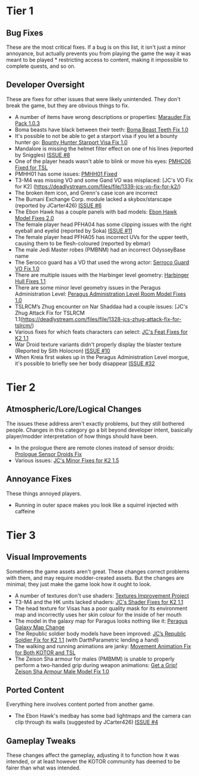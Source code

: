 # Tier 1

## Bug Fixes
These are the most critical fixes. If a bug is on this list, it isn't just a minor annoyance, but actually prevents you from playing the game the way it was meant to be played * restricting access to content, making it impossible to complete quests, and so on.


## Developer Oversight
These are fixes for other issues that were likely unintended. They don't break the game, but they are obvious things to fix.
* A number of items have wrong descriptions or properties: [Marauder Fix Pack 1.0.3](https://deadlystream.com/files/file/942-marauder-fix-pack/)
* Boma beasts have black between their teeth: [Boma Beast Teeth Fix 1.0](https://deadlystream.com/files/file/338-boma-beast-teeth-fix/)
* It's possible to not be able to get a starport visa if you let a bounty hunter go: [Bounty Hunter Starport Visa Fix 1.0](https://deadlystream.com/files/file/1196-bounty-hunter-starport-visa-fix/)
* Mandalore is missing the helmet filter effect on one of his lines (reported by Sniggles) [ISSUE #8](https://github.com/KOTORCommunityPatches/TSL_Community_Patch/issues/8)
* One of the player heads wasn't able to blink or move his eyes: [PMHC06 Fixed for TSL](https://deadlystream.com/files/file/1154-pmhc06-fixed-for-tsl/)
* PMHH01 has some issues: [PMHH01 Fixed](https://deadlystream.com/files/file/439-pmhh01-fixed/)
* T3-M4 was missing VO and some Gand VO was misplaced: [JC's VO Fix for K2] (https://deadlystream.com/files/file/1339-jcs-vo-fix-for-k2/)
* The broken item icon, and Grenn's case icon are incorrect
* The Bumani Exchange Corp. module lacked a skybox/starscape (reported by JCarter426) [ISSUE #6](https://github.com/KOTORCommunityPatches/TSL_Community_Patch/issues/6)
* The Ebon Hawk has a couple panels with bad models: [Ebon Hawk Model Fixes 2.0](https://deadlystream.com/files/file/1033-ebon-hawk-model-fixes/)
* The female player head PFHA04 has some clipping issues with the right eyeball and eyelid (reported by Soka) [ISSUE #11](https://github.com/KOTORCommunityPatches/TSL_Community_Patch/issues/11)
* The female player head PFHA05 has incorrect UVs for the upper teeth, causing them to be flesh-coloured (reported by ebmar)
* The male Jedi Master robes (PMBNM) had an incorrect OdysseyBase name
* The Serocco guard has a VO that used the wrong actor: [Serroco Guard VO Fix 1.0](https://deadlystream.com/files/file/1107-serocco-guard-vo-fix/)
* There are multiple issues with the Harbinger level geometry: [Harbinger Hull Fixes 1.1](https://deadlystream.com/files/file/1374-harbinger-hull-fixes/)
* There are some minor level geometry issues in the Peragus Administration Level: [Peragus Administration Level Room Model Fixes 1.0](https://deadlystream.com/files/file/1275-peragus-administration-level-room-model-fixes/)
* TSLRCM’s Zhug encounter on Nar Shaddaa had a couple issues: [JC's Zhug Attack Fix for TSLRCM 1.1(https://deadlystream.com/files/file/1328-jcs-zhug-attack-fix-for-tslrcm/)
* Various fixes for which feats characters can select: [JC's Feat Fixes for K2 1.1](https://deadlystream.com/files/file/1436-jcs-feat-fixes-for-k2/)
* War Droid texture variants didn't properly display the blaster texture (Reported by Sith Holocron) [ISSUE #10](https://github.com/KOTORCommunityPatches/TSL_Community_Patch/issues/10)
* When Kreia first wakes up in the Peragus Administration Level morgue, it's possible to briefly see her body disappear [ISSUE #32](https://github.com/KOTORCommunityPatches/TSL_Community_Patch/issues/32)


# Tier 2
## Atmospheric/Lore/Logical Changes
The issues these address aren't exactly problems, but they still bothered people. Changes in this category go a bit beyond developer intent, basically player/modder interpretation of how things should have been.
* In the prologue there are remote clones instead of sensor droids: [Prologue Sensor Droids Fix](https://deadlystream.com/files/file/430-prologue-sensor-droids-fix/)
* Various issues: [JC's Minor Fixes for K2 1.5](https://deadlystream.com/files/file/1215-jcs-minor-fixes-for-k2/)

## Annoyance Fixes
These things annoyed players.
* Running in outer space makes you look like a squirrel injected with caffeine

# Tier 3
## Visual Improvements
Sometimes the game assets aren't great. These changes correct problems with them, and may require modder-created assets. But the changes are minimal; they just make the game look how it ought to look.
* A number of textures don't use shaders: [Textures Improvement Project](https://deadlystream.com/files/file/462-textures-improvement-project/)
* T3-M4 and the HK units lacked shaders: [JC's Shader Fixes for K2 1.1](https://deadlystream.com/files/file/1284-jcs-shader-fixes-for-k2/)
* The head texture for Visas has a poor quality mask for its environment map and incorrectly uses her skin colour for the inside of her mouth
* The model in the galaxy map for Paragus looks nothing like it: [Peragus Galaxy Map Change](https://deadlystream.com/files/file/336-peragus-galaxy-map-change/)
* The Republic soldier body models have been improved: [JC’s Republic Soldier Fix for K2 1.1](https://deadlystream.com/files/file/1181-jcs-republic-soldier-fix-for-k2/) (with DarthParametric lending a hand)
* The walking and running animations are janky: [Movement Animation Fix for Both KOTOR and TSL](https://deadlystream.com/files/file/465-movement-animation-fix-for-both-kotor-and-tsl/)
* The Zeison Sha armour for males (PMBMM) is unable to properly perform a two-handed grip during weapon animations: [Get a Grip! Zeison Sha Armour Male Model Fix 1.0](https://deadlystream.com/files/file/1362-get-a-grip-zeison-sha-armour-male-model-fix/)

## Ported Content
Everything here involves content ported from another game.
* The Ebon Hawk's medbay has some bad lightmaps and the camera can clip through its walls (suggested by JCarter426) [ISSUE #4](https://github.com/KOTORCommunityPatches/TSL_Community_Patch/issues/4)

## Gameplay Tweaks
These changes affect the gameplay, adjusting it to function how it was intended, or at least however the KOTOR community has deemed to be fairer than what was intended.

